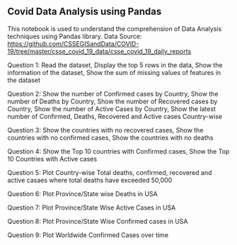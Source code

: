 ## Covid Data Analysis using Pandas ##
This notebook is used to understand the comprehension of Data Analysis techniques using Pandas library.
Data Source: https://github.com/CSSEGISandData/COVID-19/tree/master/csse_covid_19_data/csse_covid_19_daily_reports

Question 1:
Read the dataset, 
Display the top 5 rows in the data, 
Show the information of the dataset, 
Show the sum of missing values of features in the dataset

Question 2:
Show the number of Confirmed cases by Country, 
Show the number of Deaths by Country, 
Show the number of Recovered cases by Country, 
Show the number of Active Cases by Country, 
Show the latest number of Confirmed, Deaths, Recovered and Active cases Country-wise

Question 3:
Show the countries with no recovered cases, 
Show the countries with no confirmed cases, 
Show the countries with no deaths

Question 4:
Show the Top 10 countries with Confirmed cases, 
Show the Top 10 Countries with Active cases

Question 5:
Plot Country-wise Total deaths, confirmed, recovered and active casaes where total deaths have exceeded 50,000

Question 6:
Plot Province/State wise Deaths in USA

Question 7:
Plot Province/State Wise Active Cases in USA

Question 8:
Plot Province/State Wise Confirmed cases in USA

Question 9:
Plot Worldwide Confirmed Cases over time

